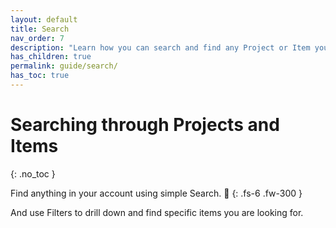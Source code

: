```yaml
---
layout: default
title: Search
nav_order: 7
description: "Learn how you can search and find any Project or Item you are working on in Zepel"
has_children: true
permalink: guide/search/
has_toc: true
---
```


# Searching through Projects and Items
{: .no_toc }

Find anything in your account using simple Search. 🔎
{: .fs-6 .fw-300 }

And use Filters to drill down and find specific items you are looking for.